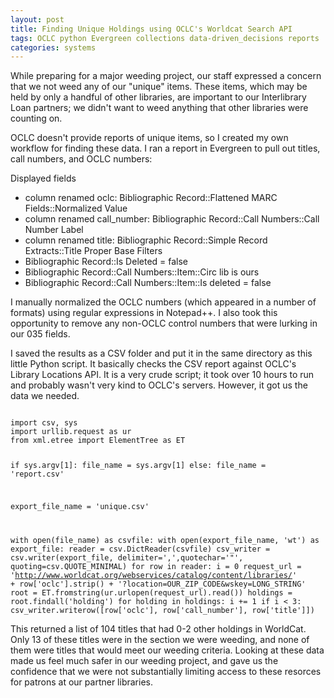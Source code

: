 ```yaml
---
layout: post
title: Finding Unique Holdings using OCLC's Worldcat Search API
tags: OCLC python Evergreen collections data-driven_decisions reports
categories: systems
---
```


While preparing for a major weeding project, our staff expressed a concern that we not weed any of our "unique" items.  These items, which may be held by only a handful of other libraries, are important to our Interlibrary Loan partners; we didn't want to weed anything that other libraries were counting on.

OCLC doesn't provide reports of unique items, so I created my own workflow for finding these data.  I ran a report in Evergreen to pull out titles, call numbers, and OCLC numbers:  

Displayed fields
* column renamed oclc: Bibliographic Record::Flattened MARC Fields::Normalized Value
* column renamed call_number: Bibliographic Record::Call Numbers::Call Number Label
* column renamed title: Bibliographic Record::Simple Record Extracts::Title Proper
Base Filters
* Bibliographic Record::Is Deleted = false
* Bibliographic Record::Call Numbers::Item::Circ lib is ours
* Bibliographic Record::Call Numbers::Item::Is deleted = false


I manually normalized the OCLC numbers (which appeared in a number of formats) using regular expressions in Notepad++.  I also took this opportunity to remove any non-OCLC control numbers that were lurking in our 035 fields.

I saved the results as a CSV folder and put it in the same directory as this little Python script.  It basically checks the CSV report against OCLC's Library Locations API.  It is a very crude script; it took over 10 hours to run and probably wasn't very kind to OCLC's servers.  However, it got us the data we needed.


<code>
import csv, sys
import urllib.request as ur
from xml.etree import ElementTree as ET

if sys.argv[1]:
   file_name = sys.argv[1]
else:
   file_name = 'report.csv'
   
export_file_name = 'unique.csv'

with open(file_name) as csvfile:
   with open(export_file_name, 'wt') as export_file:
      reader = csv.DictReader(csvfile)
      csv_writer = csv.writer(export_file, delimiter=',',quotechar='"', quoting=csv.QUOTE_MINIMAL)
      for row in reader:
         i = 0
         request_url = 'http://www.worldcat.org/webservices/catalog/content/libraries/' + row['oclc'].strip() + '?location=OUR_ZIP_CODE&wskey=LONG_STRING'
         root = ET.fromstring(ur.urlopen(request_url).read())
         holdings = root.findall('holding')
         for holding in holdings:
            i += 1
         if i < 3:
           csv_writer.writerow([row['oclc'], row['call_number'], row['title']])
</code>

This returned a list of 104 titles that had 0-2 other holdings in WorldCat.  Only 13 of these titles were in the section we were weeding, and none of them were titles that would meet our weeding criteria.  Looking at these data made us feel much safer in our weeding project, and gave us the confidence that we were not substantially limiting access to these resorces for patrons at our partner libraries. 
